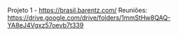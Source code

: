 Projeto 1 - https://brasil.barentz.com/
Reuniões: https://drive.google.com/drive/folders/1mmStHw8QAQ-YA8eJ4Vgxz57oevb7t339
